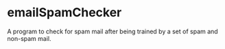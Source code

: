 # emailSpamChecker
A program to check for spam mail after being trained by a set of spam and non-spam mail.
